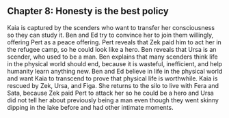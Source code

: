 ## Chapter 8: Honesty is the best policy

Kaia is captured by the scenders who want to transfer her consciousness so they
can study it. Ben and Ed try to convince her to join them willingly, offering
Pert as a peace offering. Pert reveals that Zek paid him to act her in the
refugee camp, so he could look like a hero. Ben reveals that Ursa is an scender,
who used to be a man. Ben explains that many scenders think life in the physical
world should end, because it is wasteful, inefficient, and help humanity learn
anything new. Ben and Ed believe in life in the physical world and want Kaia to
transcend to prove that physical life is worthwhile. Kaia is rescued by Zek,
Ursa, and Figa. She returns to the silo to live with Fera and Sata, because Zek
paid Pert to attack her so he could be a hero and Ursa did not tell her about
previously being a man even though they went skinny dipping in the lake before
and had other intimate moments.
